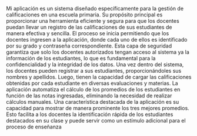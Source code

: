 Mi aplicación es un sistema diseñado específicamente para la gestión de calificaciones en una
escuela primaria. Su propósito principal es proporcionar una herramienta eficiente y segura para
que los docentes puedan llevar un registro de las calificaciones de sus estudiantes de manera
efectiva y sencilla.
El proceso se inicia permitiendo que los docentes ingresen a la aplicación, donde cada uno de
ellos es identificado por su grado y contraseña correspondiente. Esta capa de seguridad
garantiza que solo los docentes autorizados tengan acceso al sistema ya la información de los
estudiantes, lo que es fundamental para la confidencialidad y la integridad de los datos.
Una vez dentro del sistema, los docentes pueden registrar a sus estudiantes, proporcionándoles
sus nombres y apellidos. Luego, tienen la capacidad de cargar las calificaciones obtenidas por
cada estudiante en diversas evaluaciones y materias. La aplicación automatiza el cálculo de los
promedios de los estudiantes en función de las notas ingresadas, eliminando la necesidad de
realizar cálculos manuales.
Una característica destacada de la aplicación es su capacidad para mostrar de manera
prominente los tres mejores promedios. Esto facilita a los docentes la identificación rápida de
los estudiantes destacados en su clase y puede servir como un estímulo adicional para el
proceso de enseñanza
